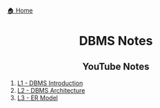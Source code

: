 [🏠 Home](../../README.md)

<h1 style="text-align: center">DBMS Notes</h1>

<h2 style="text-align: center">YouTube Notes</h2>

1. [L1 - DBMS Introduction](./yt_notes/L1%20-%20DBMS%20Introduction/)
2. [L2 - DBMS Architecture](./yt_notes/L2%20-%20DBMS%20Architecture/)
3. [L3 - ER Model](./yt_notes/L3%20-%20ER%20Model/)